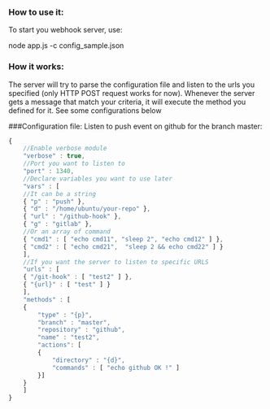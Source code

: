 ### How to use it:

To start you webhook server, use:

node app.js -c config_sample.json

### How it works:

The server will try to parse the configuration file and listen to the urls you specified (only HTTP POST request works for now). Whenever the server gets a message that match your criteria, it will execute the method you defined for it.
See some configurations below

###Configuration file:
Listen to push event on github for the branch master:

```javascript
{
	//Enable verbose module
	"verbose" : true,
    //Port you want to listen to
	"port" : 1340,
    //Declare variables you want to use later
	"vars" : [
    //It can be a string
	{ "p" : "push" },
	{ "d" : "/home/ubuntu/your-repo" },
	{ "url" : "/github-hook" },
	{ "g" : "gitlab" },
    //Or an array of command
	{ "cmd1" : [ "echo cmd11", "sleep 2", "echo cmd12" ] },
	{ "cmd2" : [ "echo cmd21",  "sleep 2 && echo cmd22" ] }
	],
    //If you want the server to listen to specific URLS
	"urls" : [
	{ "/git-hook" : [ "test2" ] },
	{ "{url}" : [ "test" ] }
	],
	"methods" : [
	{
		"type" : "{p}",
		"branch" : "master",
		"repository" : "github",
		"name" : "test2",
		"actions": [
		{
			"directory" : "{d}",
			"commands" : [ "echo github OK !" ]
		}]
	}
	]
}
```
